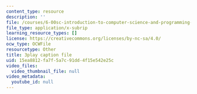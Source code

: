 ```yaml
---
content_type: resource
description: ''
file: /courses/6-00sc-introduction-to-computer-science-and-programming-spring-2011/15ea8812fa7f5a7c91dd4f15e542e25c_Iu4xTLKcbPo.vtt
file_type: application/x-subrip
learning_resource_types: []
license: https://creativecommons.org/licenses/by-nc-sa/4.0/
ocw_type: OCWFile
resourcetype: Other
title: 3play caption file
uid: 15ea8812-fa7f-5a7c-91dd-4f15e542e25c
video_files:
  video_thumbnail_file: null
video_metadata:
  youtube_id: null
---
```

